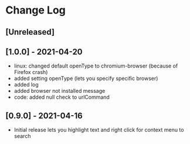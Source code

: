 # Change Log

## [Unreleased]


## [1.0.0] - 2021-04-20

- linux: changed default openType to chromium-browser (because of Firefox crash)
- added setting openType (lets you specify specific browser)
- added log
- added browser not installed message
- code: added null check to urlCommand

## [0.9.0] - 2021-04-16
- Initial release lets you highlight text and right click for context menu to search
